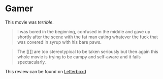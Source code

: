# Gamer

This movie was *terrible*.


> I was bored in the beginning, confused in the middle and gave up shortly after the scene with the fat man eating whatever the fuck that was covered in syrup with his bare paws. 

> The [[]] are too stereotypical to be taken seriously but then again this whole movie is trying to be campy and self-aware and it fails spectacularly.

This review can be found on [Letterboxd](https://letterboxd.com/sadsadsadiecat/film/gamer/)